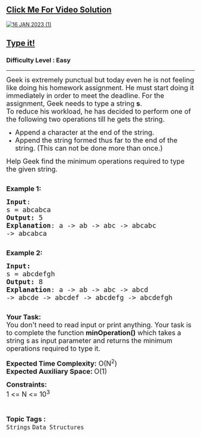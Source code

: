 <h2><a href="https://youtu.be/6XaV_gRJIX0">Click Me For Video Solution</a></h2>

<a href="https://youtu.be/6XaV_gRJIX0">![16 JAN 2023 (1)](https://user-images.githubusercontent.com/91456523/214510003-47d2d78b-80c8-4227-91c9-1331e13e1462.png)</a>

<h2><a href="https://practice.geeksforgeeks.org/problems/95080eb9efbf7cc5cb4851ddf8d7946e3f212a49/1">Type it!</a></h2><h3>Difficulty Level : Easy</h3><hr><div class="problems_problem_content__Xm_eO"><p><span style="font-size:18px">Geek is extremely punctual&nbsp;but today even he is not feeling like doing his homework assignment. He must start doing it immediately in order to meet the&nbsp;deadline. For the assignment, Geek needs to type a&nbsp;string <strong>s</strong>.<br>
To reduce his workload, he has decided to perform&nbsp;one of the following two operations till he gets the string.</span></p>

<ul>
	<li><span style="font-size:18px">Append a character at the end of the string.</span></li>
	<li><span style="font-size:18px">Append the string formed thus far to the end of the string. (This can not be done&nbsp;more than once.)</span></li>
</ul>

<p><span style="font-size:18px">Help Geek find the minimum operations required to type the given string.</span></p>

<p><br>
<span style="font-size:18px"><strong>Example 1:</strong></span></p>

<pre><span style="font-size:18px"><strong>Input</strong>:
s = abcabca
<strong>Output:</strong>&nbsp;5
<strong>Explanation</strong>: a -&gt; ab -&gt; abc -&gt; abcabc 
-&gt; abcabca
</span></pre>

<p><br>
<span style="font-size:18px"><strong>Example 2:</strong></span></p>

<pre><span style="font-size:18px"><strong>Input:</strong>
s = abcdefgh
<strong>Output:&nbsp;</strong>8
<strong>Explanation</strong>: a -&gt; ab -&gt; abc -&gt; abcd 
-&gt; abcde -&gt; abcdef -&gt; abcdefg -&gt; abcdefgh
</span></pre>

<p><br>
<span style="font-size:18px"><strong>Your Task:&nbsp;&nbsp;</strong><br>
You don't need to read input or print anything. Your task is to complete the function <strong>minOperation()</strong>&nbsp;which takes a string s<strong>&nbsp;</strong>as input parameter&nbsp;and returns the minimum operations required to type it.</span></p>

<p><span style="font-size:18px"><strong>Expected Time Complexity:</strong> O(N<sup>2</sup>)<br>
<strong>Expected Auxiliary Space: </strong>O(1)</span></p>

<p><span style="font-size:18px"><strong>Constraints:</strong><br>
1 &lt;= N &lt;= 10<sup>3</sup></span></p>
</div><br><p><span style=font-size:18px><strong>Topic Tags : </strong><br><code>Strings</code>&nbsp;<code>Data Structures</code>&nbsp;
